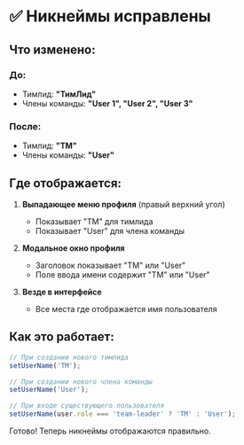# ✅ Никнеймы исправлены

## Что изменено:

### До:
- Тимлид: **"ТимЛид"**
- Члены команды: **"User 1", "User 2", "User 3"**

### После:
- Тимлид: **"TM"**
- Члены команды: **"User"**

## Где отображается:

1. **Выпадающее меню профиля** (правый верхний угол)
   - Показывает "TM" для тимлида
   - Показывает "User" для члена команды

2. **Модальное окно профиля**
   - Заголовок показывает "TM" или "User"
   - Поле ввода имени содержит "TM" или "User"

3. **Везде в интерфейсе**
   - Все места где отображается имя пользователя

## Как это работает:

```typescript
// При создании нового тимлида
setUserName('TM');

// При создании нового члена команды
setUserName('User');

// При входе существующего пользователя
setUserName(user.role === 'team-leader' ? 'TM' : 'User');
```

Готово! Теперь никнеймы отображаются правильно.

